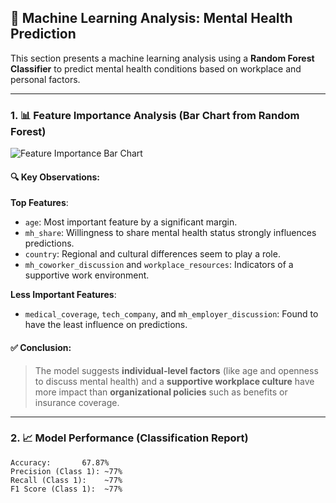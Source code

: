 ## 🤖 Machine Learning Analysis: Mental Health Prediction

This section presents a machine learning analysis using a **Random Forest Classifier** to predict mental health conditions based on workplace and personal factors.

---

### 1. 📊 Feature Importance Analysis (Bar Chart from Random Forest)

![Feature Importance Bar Chart](path/to/your_chart.png) <!-- Replace with your actual image path -->

#### 🔍 Key Observations:

**Top Features**:
- `age`: Most important feature by a significant margin.
- `mh_share`: Willingness to share mental health status strongly influences predictions.
- `country`: Regional and cultural differences seem to play a role.
- `mh_coworker_discussion` and `workplace_resources`: Indicators of a supportive work environment.

**Less Important Features**:
- `medical_coverage`, `tech_company`, and `mh_employer_discussion`: Found to have the least influence on predictions.

#### ✅ Conclusion:
> The model suggests **individual-level factors** (like age and openness to discuss mental health) and a **supportive workplace culture** have more impact than **organizational policies** such as benefits or insurance coverage.

---

### 2. 📈 Model Performance (Classification Report)

```text
Accuracy:       67.87%
Precision (Class 1): ~77%
Recall (Class 1):    ~77%
F1 Score (Class 1):  ~77%
